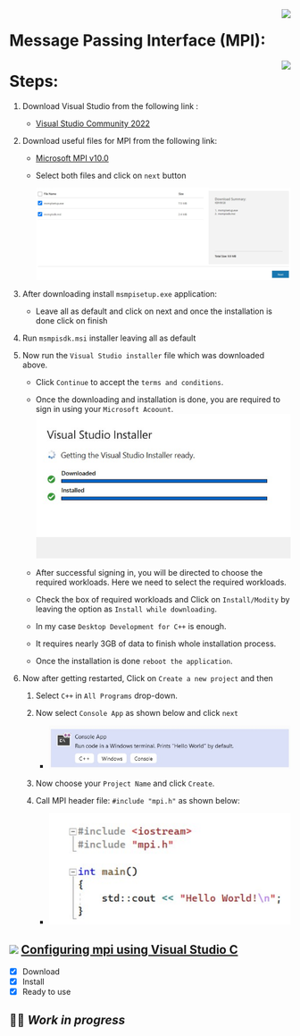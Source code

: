 <img src="https://img.icons8.com/cute-clipart/64/000000/bookmark.png" align="right" />

# Message Passing Interface (MPI):

<img src="https://img.icons8.com/ios-filled/50/000000/installing-updates--v1.png" align="right"/>

# Steps:

1.  Download Visual Studio from the following link :

    - [Visual Studio Community 2022](https://visualstudio.microsoft.com/thank-you-downloading-visual-studio/?sku=Community&channel=Release&version=VS2022&source=VSLandingPage&cid=2021&passive=false)

2.  Download useful files for MPI from the following link:

    - [Microsoft MPI v10.0](https://www.microsoft.com/en-us/download/details.aspx?id=57467)

    * Select both files and click on `next` button
    
      <img src="1.jpg" width="500"/>

3.  After downloading install `msmpisetup.exe` application:
    - Leave all as default and click on next and once the installation is done click on finish
4.  Run `msmpisdk.msi` installer leaving all as default

5.  Now run the `Visual Studio installer` file which was downloaded above.

    - Click `Continue` to accept the `terms and conditions`.
    - Once the downloading and installation is done, you are required to sign in using your `Microsoft Acoount`.
      <img src="2.jpg" width="500"/>

    - After successful signing in, you will be directed to choose the required workloads. Here we need to select the required workloads.
    - Check the box of required workloads and Click on `Install/Modity` by leaving the option as `Install while downloading`.
    - In my case `Desktop Development for C++` is enough.
    - It requires nearly 3GB of data to finish whole installation process.
    - Once the installation is done `reboot the application`.


6.  Now after getting restarted, Click on `Create a new project` and then

    1. Select `C++` in `All Programs` drop-down. 
    2. Now select `Console App` as shown below and click `next`
       - <img src="3.jpg" width="500"/>

    3. Now choose your `Project Name` and click `Create`.
    4. Call MPI header file: `#include "mpi.h"` as shown below:
        - <img src="4.jpg" width="500"/>
       
## <img src="https://img.icons8.com/fluency/48/000000/youtube-play.png"/> [Configuring mpi using Visual Studio C](https://youtu.be/nOTonHz2bIg)

- [x] Download 
- [x] Install
- [x] Ready to use

## :man_astronaut: ***Work in progress*** 
